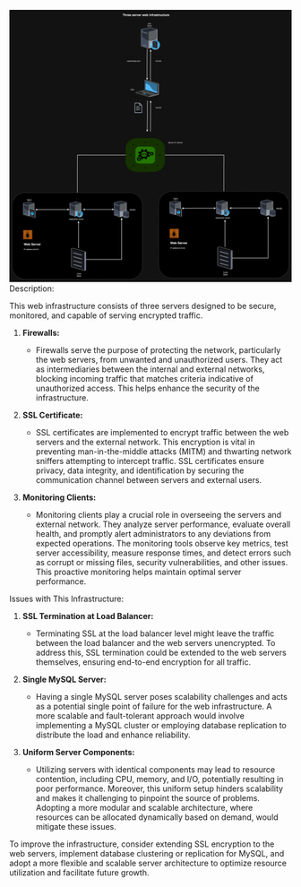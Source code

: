 ![0-simple_web_stack](./1-distributed_web_infrastructure.png)
Description:

This web infrastructure consists of three servers designed to be secure, monitored, and capable of serving encrypted traffic.

1. **Firewalls:**
   - Firewalls serve the purpose of protecting the network, particularly the web servers, from unwanted and unauthorized users. They act as intermediaries between the internal and external networks, blocking incoming traffic that matches criteria indicative of unauthorized access. This helps enhance the security of the infrastructure.

2. **SSL Certificate:**
   - SSL certificates are implemented to encrypt traffic between the web servers and the external network. This encryption is vital in preventing man-in-the-middle attacks (MITM) and thwarting network sniffers attempting to intercept traffic. SSL certificates ensure privacy, data integrity, and identification by securing the communication channel between servers and external users.

3. **Monitoring Clients:**
   - Monitoring clients play a crucial role in overseeing the servers and external network. They analyze server performance, evaluate overall health, and promptly alert administrators to any deviations from expected operations. The monitoring tools observe key metrics, test server accessibility, measure response times, and detect errors such as corrupt or missing files, security vulnerabilities, and other issues. This proactive monitoring helps maintain optimal server performance.

Issues with This Infrastructure:

1. **SSL Termination at Load Balancer:**
   - Terminating SSL at the load balancer level might leave the traffic between the load balancer and the web servers unencrypted. To address this, SSL termination could be extended to the web servers themselves, ensuring end-to-end encryption for all traffic.

2. **Single MySQL Server:**
   - Having a single MySQL server poses scalability challenges and acts as a potential single point of failure for the web infrastructure. A more scalable and fault-tolerant approach would involve implementing a MySQL cluster or employing database replication to distribute the load and enhance reliability.

3. **Uniform Server Components:**
   - Utilizing servers with identical components may lead to resource contention, including CPU, memory, and I/O, potentially resulting in poor performance. Moreover, this uniform setup hinders scalability and makes it challenging to pinpoint the source of problems. Adopting a more modular and scalable architecture, where resources can be allocated dynamically based on demand, would mitigate these issues.

To improve the infrastructure, consider extending SSL encryption to the web servers, implement database clustering or replication for MySQL, and adopt a more flexible and scalable server architecture to optimize resource utilization and facilitate future growth.

